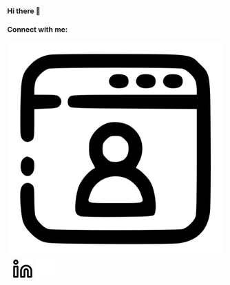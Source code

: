 ### Hi there 👋

<!--
**yulongkelly/yulongkelly** is a ✨ _special_ ✨ repository because its `README.md` (this file) appears on your GitHub profile.

Here are some ideas to get you started:

- 🔭 I’m currently working on ...
- 🌱 I’m currently learning ...
- 👯 I’m looking to collaborate on ...
- 🤔 I’m looking for help with ...
- 💬 Ask me about ...
- 📫 How to reach me: ...
- 😄 Pronouns: ...
- ⚡ Fun fact: ...
-->

### Connect with me:

[![website](./img/website.svg)](https://yulongkelly.github.io/mywebsite-2021/)
&nbsp;&nbsp;
[![website](https://github.com/codeSTACKr/codeSTACKr/blob/master/img/linkedin-light.svg)](https://linkedin.com/in/codeSTACKr#gh-light-mode-only)
[![website](https://github.com/codeSTACKr/codeSTACKr/blob/master/img/linkedin-dark.svg)](https://linkedin.com/in/codeSTACKr#gh-dark-mode-only)

